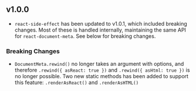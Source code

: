 v1.0.0
--------------------

- `react-side-effect` has been updated to v1.0.1, which included breaking changes. Most of these is handled internally, maintaining the same API for `react-document-meta`. See below for breaking changes.


### Breaking Changes
- `DocumentMeta.rewind()` no longer takes an argument with options, and therefore `.rewind({ asReact: true })` and `.rewind({ asHtml: true })` is no longer possible. Two new static methods has been added to support this feature: `.renderAsReact()` and `.renderAsHTML()`

